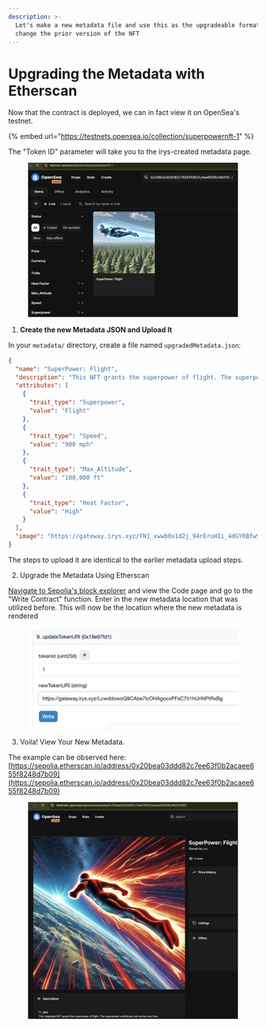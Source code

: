 ```yaml
---
description: >-
  Let's make a new metadata file and use this as the upgradeable format to
  change the prior version of the NFT
---
```


# Upgrading the Metadata with Etherscan

Now that the contract is deployed, we can in fact view it on OpenSea's testnet.&#x20;

{% embed url="https://testnets.opensea.io/collection/superpowernft-1" %}

The "Token ID" parameter will take you to the irys-created metadata page.&#x20;

<figure><img src="../../.gitbook/assets/image.png" alt=""><figcaption></figcaption></figure>









1. **Create the new Metadata JSON and Upload It**

In your `metadata/` directory, create a file named `upgradedMetadata.json`:

```json
{
  "name": "SuperPower: Flight",
  "description": "This NFT grants the superpower of flight. The superpower's attributes can evolve over time.",
  "attributes": [
    {
      "trait_type": "Superpower",
      "value": "Flight"
    },
    {
      "trait_type": "Speed",
      "value": "900 mph"
    },
    {
      "trait_type": "Max_Altitude",
      "value": "100,000 ft"
    },
    {
      "trait_type": "Heat Factor",
      "value": "High"
    }
  ],
  "image": "https://gateway.irys.xyz/FN1_xwwb0x1d2j_94rEruHIi_4dGYRBfwSK93WtwbBA"
}

```

The steps to upload it are identical to the earlier metadata upload steps.



2. Upgrade the Metadata Using Etherscan

[Navigate to Sepolia's block explorer](https://sepolia.etherscan.io/address/0x20BEa03DdD82C7EE63f0B2AcAee655f8248d7b09#writeContract) and view the Code page and go to the "Write Contract" function. Enter in the new metadata location that was utilized before. This will now be the location where the new metadata is rendered

<figure><img src="../../.gitbook/assets/image (1).png" alt=""><figcaption></figcaption></figure>

3. Voila! View Your New Metadata.

The example can be observed here: [https://sepolia.etherscan.io/address/0x20bea03ddd82c7ee63f0b2acaee655f8248d7b09](https://sepolia.etherscan.io/address/0x20bea03ddd82c7ee63f0b2acaee655f8248d7b09)

<figure><img src="../../.gitbook/assets/image (5).png" alt=""><figcaption></figcaption></figure>
